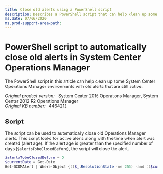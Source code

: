 ```yaml
---
title: Close old alerts using a PowerShell script
description: Describes a PowerShell script that can help clean up some Operations Manager environments with old alerts that are still active.
ms.date: 07/06/2020
ms.prod-support-area-path:
---
```

# PowerShell script to automatically close old alerts in System Center Operations Manager

The PowerShell script in this article can help clean up some System Center Operations Manager environments with old alerts that are still active.

_Original product version:_ &nbsp; System Center 2016 Operations Manager, System Center 2012 R2 Operations Manager  
_Original KB number:_ &nbsp; 4464212

## Script

The script can be used to automatically close old Operations Manager alerts. This script looks for active alerts along with the time when alert was created (alert age). If the alert age is greater than the specified number of days (`$alertsTobeClosedBefore`), the script will close the alert.

```powershell
$alertsTobeClosedBefore = 5
$currentDate = Get-Date
Get-SCOMAlert | Where-Object {(($_.ResolutionState -ne 255) -and (($currentDate - $_.TimeRaised).TotalDays -ge $alertsTobeClosedBefore))} |Resolve-SCOMAlert
```
